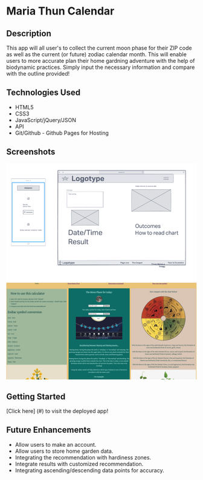 # Maria Thun Calendar

## Description
This app will all user's to collect the current moon phase for their ZIP code as well as the current (or future) zodiac calendar month. This will enable users to more accurate plan their home gardning adventure with the help of biodynamic practices. Simply input the necessary information and compare with the outline provided!

## Technologies Used
- HTML5
- CSS3
- JavaScript/jQuery/JSON
- API
- Git/Github - Github Pages for Hosting

## Screenshots
![wireframe](./images/wireframe-ss.png)
![production version](./images/deployed-ss.png)

## Getting Started
[Click here] (#) to visit the deployed app!

## Future Enhancements
- Allow users to make an account.
- Allow users to store home garden data. 
- Integrating the recommendation with hardiness zones.
- Integrate results with customized recommendation.
- Integrating ascending/descending data points for accuracy. 